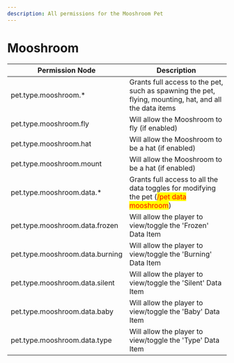 ```yaml
---
description: All permissions for the Mooshroom Pet
---
```


# Mooshroom
| Permission Node        | Description                                                                                            |
| - | - |
| pet.type.mooshroom.* | Grants full access to the pet, such as spawning the pet, flying, mounting, hat, and all the data items |
| pet.type.mooshroom.fly | Will allow the Mooshroom to fly (if enabled) |
| pet.type.mooshroom.hat | Will allow the Mooshroom to be a hat (if enabled) |
| pet.type.mooshroom.mount | Will allow the Mooshroom to be a hat (if enabled) |
| pet.type.mooshroom.data.* | Grants full access to all the data toggles for modifying the pet (<mark style="color:red;">/pet data mooshroom</mark>) |
| pet.type.mooshroom.data.frozen | Will allow the player to view/toggle the 'Frozen' Data Item |
| pet.type.mooshroom.data.burning | Will allow the player to view/toggle the 'Burning' Data Item |
| pet.type.mooshroom.data.silent | Will allow the player to view/toggle the 'Silent' Data Item |
| pet.type.mooshroom.data.baby | Will allow the player to view/toggle the 'Baby' Data Item |
| pet.type.mooshroom.data.type | Will allow the player to view/toggle the 'Type' Data Item |

